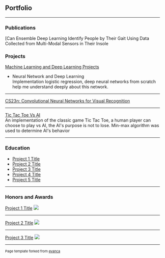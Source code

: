 ## Portfolio

---
### Publications
[Can Ensemble Deep Learning Identify People by Their Gait Using Data Collected from Multi-Modal Sensors in Their Insole

### Projects

[Machine Learning and Deep Learning Projects](/sample_page)
- Neural Network and Deep Learning<br>
Implementation logistic regression, deep neural networks from scratch help me understand deeply about 
this network.

---
[CS23n: Convolutional Neural Networks for Visual Recognition](/pdf/sample_presentation.pdf)



---
[Tic Tac Toe Vs AI](http://example.com/)
<br>An implementation of the classic game Tic Tac Toe, a human player can choose to play vs AI, the AI's purpose is not to lose. Min-max algorithm was used to determine AI's behavior


---

### Education

- [Project 1 Title](http://example.com/)
- [Project 2 Title](http://example.com/)
- [Project 3 Title](http://example.com/)
- [Project 4 Title](http://example.com/)
- [Project 5 Title](http://example.com/)

---

### Honors and Awards

[Project 1 Title](/sample_page)
<img src="images/dummy_thumbnail.jpg?raw=true"/>

---
[Project 2 Title](/pdf/sample_presentation.pdf)
<img src="images/dummy_thumbnail.jpg?raw=true"/>

---
[Project 3 Title](http://example.com/)
<img src="images/dummy_thumbnail.jpg?raw=true"/>





---
<p style="font-size:11px">Page template forked from <a href="https://github.com/evanca/quick-portfolio">evanca</a></p>
<!-- Remove above link if you don't want to attibute -->

